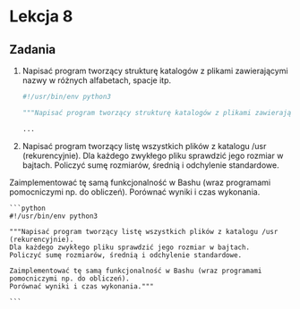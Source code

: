 # Lekcja 8

## Zadania

1. Napisać program tworzący strukturę katalogów z plikami zawierającymi nazwy w różnych alfabetach, spacje itp.

    ```python
    #!/usr/bin/env python3
    
    """Napisać program tworzący strukturę katalogów z plikami zawierającymi nazwy w różnych alfabetach, spacje itp."""
    
    ...

    ```

2. Napisać program tworzący listę wszystkich plików z katalogu /usr (rekurencyjnie).
Dla każdego zwykłego pliku sprawdzić jego rozmiar w bajtach.
Policzyć sumę rozmiarów, średnią i odchylenie standardowe.

Zaimplementować tę samą funkcjonalność w Bashu (wraz programami pomocniczymi np. do obliczeń).
Porównać wyniki i czas wykonania.

    ```python
    #!/usr/bin/env python3
    
    """Napisać program tworzący listę wszystkich plików z katalogu /usr (rekurencyjnie).
    Dla każdego zwykłego pliku sprawdzić jego rozmiar w bajtach.
    Policzyć sumę rozmiarów, średnią i odchylenie standardowe.
    
    Zaimplementować tę samą funkcjonalność w Bashu (wraz programami pomocniczymi np. do obliczeń).
    Porównać wyniki i czas wykonania."""

    ```

